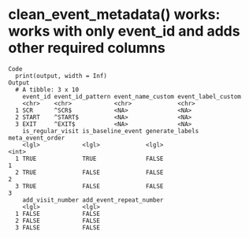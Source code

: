 # clean_event_metadata() works: works with only event_id and adds other required columns

    Code
      print(output, width = Inf)
    Output
      # A tibble: 3 x 10
        event_id event_id_pattern event_name_custom event_label_custom
        <chr>    <chr>            <chr>             <chr>             
      1 SCR      ^SCR$            <NA>              <NA>              
      2 START    ^START$          <NA>              <NA>              
      3 EXIT     ^EXIT$           <NA>              <NA>              
        is_regular_visit is_baseline_event generate_labels meta_event_order
        <lgl>            <lgl>             <lgl>                      <int>
      1 TRUE             TRUE              FALSE                          1
      2 TRUE             FALSE             FALSE                          2
      3 TRUE             FALSE             FALSE                          3
        add_visit_number add_event_repeat_number
        <lgl>            <lgl>                  
      1 FALSE            FALSE                  
      2 FALSE            FALSE                  
      3 FALSE            FALSE                  

